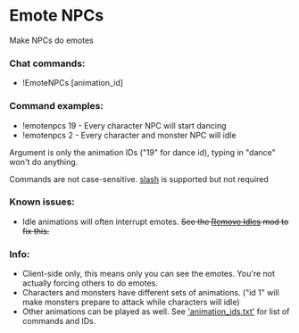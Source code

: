 # Emote NPCs
Make NPCs do emotes

### Chat commands:
* !EmoteNPCs [animation_id]

### Command examples:
* !emotenpcs 19   	 - Every character NPC will start dancing
* !emotenpcs 2  	 - Every character and monster NPC will idle

Argument is only the animation IDs ("19" for dance id), typing in "dance" won't do anything.

Commands are not case-sensitive. [slash](https://github.com/baldera-mods/slash) is supported but not required

### Known issues:
* Idle animations will often interrupt emotes. <strike>See the [Remove Idles](https://github.com/teralove/remove-idles) mod to fix this.</strike>

### Info:
* Client-side only, this means only you can see the emotes. You're not actually forcing others to do emotes.
* Characters and monsters have different sets of animations. ("id 1" will make monsters prepare to attack while characters will idle)
* Other animations can be played as well. See ['animation_ids.txt'](https://github.com/teralove/emote-npcs/blob/master/animation_ids.txt) for list of commands and IDs.